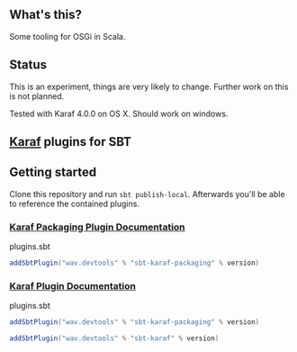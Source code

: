 ## What's this?

Some tooling for OSGi in Scala.

## Status

This is an experiment, things are very likely to change. Further work on this is not planned.

Tested with Karaf 4.0.0 on OS X. Should work on windows.

## [Karaf](https://karaf.apache.org/) plugins for SBT

## Getting started

Clone this repository and run `sbt publish-local`. Afterwards you'll be able to reference the contained plugins.

### [Karaf Packaging Plugin Documentation](KarafPackagingPlugin.md)

plugins.sbt
```scala
addSbtPlugin("wav.devtools" % "sbt-karaf-packaging" % version)
```

### [Karaf Plugin Documentation](KarafPlugin.md)

plugins.sbt
```scala
addSbtPlugin("wav.devtools" % "sbt-karaf-packaging" % version)

addSbtPlugin("wav.devtools" % "sbt-karaf" % version)
```
